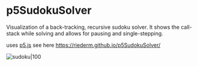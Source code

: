 # p5SudokuSolver

Visualization of a back-tracking, recursive sudoku solver.
It shows the call-stack while solving and allows for pausing and single-stepping.

uses [p5.js](https://p5js.org/)
see here https://riederm.github.io/p5SudokuSolver/

![sudoku|100](https://github.com/riederm/p5SudokuSolver/assets/3087112/74877489-7a15-4d0f-b3b2-fd87ae466860)
